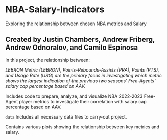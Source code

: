 # NBA-Salary-Indicators
 Exploring the relationship between chosen NBA metrics and Salary

## Created by Justin Chambers, Andrew Friberg, Andrew Odnoralov, and Camilo Espinosa

In this project, the relationship between: 

_LEBRON Metric (LEBRON), Points-Rebounds-Assists (PRA), Points (PTS), and Usage Rate (USG) are the primary focus in investigating which metric shows the largest indication of the previous two seasons' Free-Agents' salary cap percentage based on AAV._


Includes code to prepare, analyze, and visualize NBA 2022-2023 Free-Agent player metrics to investigate their correlation with salary cap percentage based on AAV.

`data`
Includes all necessary data files to carry-out project.


Contains various plots showing the relationship between key metrics and salary.
